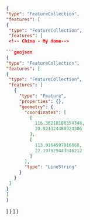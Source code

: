

<!-- China - My Home-->
  
 ```geojson
{
 "type": "FeatureCollection",
 "features": [
 {
  "type": "FeatureCollection",
  "features": [
  <!-- China - My Home-->
  
 ```geojson
{
 "type": "FeatureCollection",
 "features": [
 {
  "type": "FeatureCollection",
  "features": [
    {
      "type": "Feature",
      "properties": {},
      "geometry": {
        "coordinates": [
          [
            116.36218180354348,
            39.921324408924306
          ],
          [
            113.9164597916868,
            22.197829443546212
          ]
        ],
        "type": "LineString"
      }
    }
  ]
}
 ]
}

```



  ]
}
 ]
}

```





